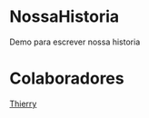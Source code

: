 # NossaHistoria
Demo para escrever nossa historia

# Colaboradores

[Thierry](https://github.com/Thithi32)
